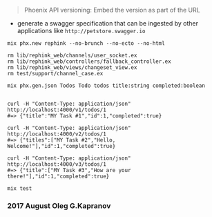 > Phoenix API versioning: Embed the version as part of the URL

* generate a swagger specification that can be ingested by other
  applications like ``http://petstore.swagger.io``

```
mix phx.new rephink --no-brunch --no-ecto --no-html

rm lib/rephink_web/channels/user_socket.ex
rm lib/rephink_web/controllers/fallback_controller.ex
rm lib/rephink_web/views/changeset_view.ex
rm test/support/channel_case.ex

mix phx.gen.json Todos Todo todos title:string completed:boolean


curl -H "Content-Type: application/json" http://localhost:4000/v1/todos/1
#=> {"title":"MY Task #1","id":1,"completed":true}

curl -H "Content-Type: application/json" http://localhost:4000/v2/todos/1
#=> {"titles":["MY Task #2","Hello, Welcome!"],"id":1,"completed":true}

curl -H "Content-Type: application/json" http://localhost:4000/v3/todos/1
#=> {"title":["MY Task #3","How are your there!"],"id":1,"completed":true}

mix test
```
### 2017 August Oleg G.Kapranov
